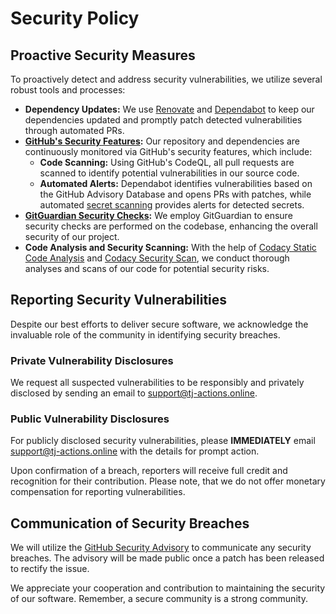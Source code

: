 # Security Policy

## Proactive Security Measures

To proactively detect and address security vulnerabilities, we utilize several robust tools and processes:

- **Dependency Updates:** We use [Renovate](https://renovatebot.com) and [Dependabot](https://docs.github.com/en/code-security/dependabot/dependabot-security-updates/about-dependabot-security-updates) to keep our dependencies updated and promptly patch detected vulnerabilities through automated PRs.
- **[GitHub's Security Features](https://github.com/features/security):** Our repository and dependencies are continuously monitored via GitHub's security features, which include:
  - **Code Scanning:** Using GitHub's CodeQL, all pull requests are scanned to identify potential vulnerabilities in our source code.
  - **Automated Alerts:** Dependabot identifies vulnerabilities based on the GitHub Advisory Database and opens PRs with patches, while automated [secret scanning](https://docs.github.com/en/enterprise-cloud@latest/code-security/secret-scanning/about-secret-scanning#about-secret-scanning-for-partner-patterns) provides alerts for detected secrets.
- **[GitGuardian Security Checks](https://www.gitguardian.com/):** We employ GitGuardian to ensure security checks are performed on the codebase, enhancing the overall security of our project.
- **Code Analysis and Security Scanning:** With the help of [Codacy Static Code Analysis](https://www.codacy.com/) and [Codacy Security Scan](https://security.codacy.com/), we conduct thorough analyses and scans of our code for potential security risks.

## Reporting Security Vulnerabilities

Despite our best efforts to deliver secure software, we acknowledge the invaluable role of the community in identifying security breaches.

### Private Vulnerability Disclosures

We request all suspected vulnerabilities to be responsibly and privately disclosed by sending an email to [support@tj-actions.online](mailto:support@tj-actions.online).

### Public Vulnerability Disclosures

For publicly disclosed security vulnerabilities, please **IMMEDIATELY** email [support@tj-actions.online](mailto:support@tj-actions.online) with the details for prompt action.

Upon confirmation of a breach, reporters will receive full credit and recognition for their contribution. Please note, that we do not offer monetary compensation for reporting vulnerabilities.

## Communication of Security Breaches

We will utilize the [GitHub Security Advisory](https://github.com/wix-actions/changed-files/security/advisories) to communicate any security breaches. The advisory will be made public once a patch has been released to rectify the issue.

We appreciate your cooperation and contribution to maintaining the security of our software. Remember, a secure community is a strong community.

